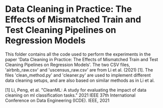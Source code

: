 # Data Cleaning in Practice: The Effects of Mismatched Train and Test Cleaning Pipelines on Regression Models

This folder contains all the code used to perform the experiments in the paper 'Data Cleaning in Practice: The Effects of Mismatched Train and Test Cleaning Pipelines on Regression Models'. The two CSV files, 'airbnb_raw.csv' and 'uscensus_raw.csv' are from Li et al. (2021) [1]. The files 'clean_method.py' and 'cleaner.py' are used to implement different data cleaning setups, and are also based on similar methods as in Li et al.

[1] Li, Peng, et al. "CleanML: A study for evaluating the impact of data cleaning on ml classification tasks." 2021 IEEE 37th International Conference on Data Engineering (ICDE). IEEE, 2021
